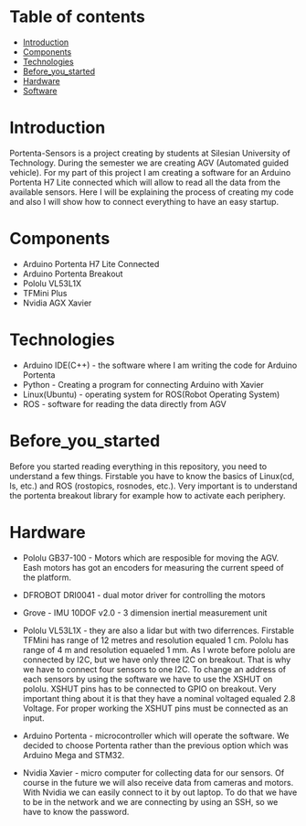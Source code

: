 # Table of contents

* [Introduction](#Introduction)
* [Components](#Components)
* [Technologies](#Technologies)
* [Before_you_started](#Before_you_started)
* [Hardware](#Hardware)
* [Software](#Software)

# Introduction

Portenta-Sensors is a project creating by students at Silesian University of Technology. During the semester we are creating AGV (Automated guided vehicle). For my part of this project
I am creating a software for an Arduino Portenta H7 Lite connected which will allow to read all the data from the available sensors. Here I will be explaining the process of creating my
code and also I will show how to connect everything to have an easy startup.

# Components
* Arduino Portenta H7 Lite Connected
* Arduino Portenta Breakout
* Pololu VL53L1X
* TFMini Plus
* Nvidia AGX Xavier 

# Technologies

* Arduino IDE(C++) - the software where I am writing the code for Arduino Portenta
* Python - Creating a program for connecting Arduino with Xavier
* Linux(Ubuntu) - operating system for ROS(Robot Operating System)
* ROS - software for reading the data directly from AGV

# Before_you_started

Before you started reading everything in this repository, you need to understand a few things. Firstable you have to know the basics of Linux(cd, ls, etc.) and ROS (rostopics,
rosnodes, etc.). Very important is to understand the portenta breakout library for example how to activate each periphery.

# Hardware

* Pololu GB37-100 - Motors which are resposible for moving the AGV. Eash motors has got an encoders for measuring the current speed of the platform.

* DFROBOT DRI0041 - dual motor driver for controlling the motors

* Grove - IMU 10DOF v2.0 - 3 dimension inertial measurement unit

* Pololu VL53L1X - they are also a lidar but with two diferrences. Firstable TFMini has range of 12 metres and resolution equaled 1 cm. Pololu has range of 4 m and resolution equaeled 1 mm. As I wrote before pololu are connected by I2C, but we have only three I2C on breakout. That is why we have to connect four sensors to one I2C.
To change an address of each sensors by using the software we have to use the XSHUT on pololu. XSHUT pins has to be connected to GPIO on breakout. Very important thing about it is that they have a nominal voltaged equaled 2.8 Voltage. For proper working the XSHUT pins must be connected as an input.

* Arduino Portenta - microcontroller which will operate the software. We decided to choose Portenta rather than the previous option which was Arduino Mega and STM32.

* Nvidia Xavier - micro computer for collecting data for our sensors. Of course in the future we will also receive data from cameras and motors. With Nvidia we can easily connect to it by out laptop. To do that we have to be in the network and we are connecting by using an SSH, so we have to know the password.

